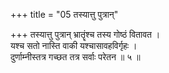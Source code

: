 +++
title = "05 तस्यात्तु पुत्रान्"

+++
तस्यात्तु पुत्रान् भ्रातॄंश्च तस्य गोष्ठं वितावत ।  
यश्च सतो नास्ति वाकी यश्चासावहविर्गृहः ।  
दुर्णाम्नीस्तत्र गच्छत तत्र सर्वाः परेतन ॥ ५ ॥